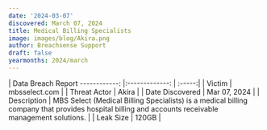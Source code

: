 ```yaml
---
date: '2024-03-07'
discovered: March 07, 2024
title: Medical Billing Specialists
image: images/blog/Akira.png
author: Breachsense Support
draft: false
yearmonths: 2024/march
---
```



| Data Breach Report
------------:     |:-------------:    | :-----:|
| Victim      | mbsselect.com      | 
| Threat Actor      | Akira      | 
| Date Discovered      | Mar 07, 2024      | 
| Description      | MBS Select (Medical Billing Specialists) is a medical billing company that provides hospital billing and accounts receivable management solutions.      | 
| Leak Size      | 120GB      | 

